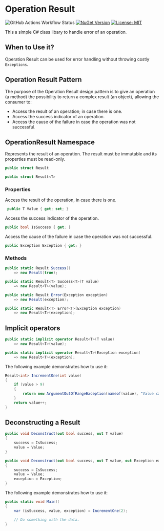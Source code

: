 # Operation Result

![GitHub Actions Workflow Status](https://img.shields.io/github/actions/workflow/status/victorDivino/operationResult/dotnet.yml?branch=main&link=https%3A%2F%2Fgithub.com%2FvictorDivino%2FoperationResult%2Factions)
 [![NuGet Version](https://img.shields.io/nuget/v/Divino.OperationResult)](https://www.nuget.org/packages/Divino.OperationResult) [![License: MIT](https://img.shields.io/github/license/victorDivino/operationResult)](https://github.com/victorDivino/operationResult/blob/master/LICENSE)

This a simple C# class libary to handle error of an operation.

## When to Use it?

Operation Result can be used for error handling without throwing costly `Exceptions`.

## Operation Result Pattern

The purpose of the Operation Result design pattern is to give an operation (a method) the possibility to return a complex result (an object), allowing the consumer to:

- Access the result of an operation; in case there is one.
- Access the success indicator of an operation.
- Access the cause of the failure in case the operation was not successful.

## OperationResult Namespace

Represents the result of an operation. The result must be immutable and its properties must be read-only.

```csharp
public struct Result
```

```csharp
public struct Result<T>
```

### Properties

Access the result of the operation, in case there is one.

```csharp
 public T Value { get; set; }
```

Access the success indicator of the operation.

```csharp
public bool IsSuccess { get; }
```

Access the cause of the failure in case the operation was not successful.

```csharp
public Exception Exception { get; }
```

### Methods

```csharp
public static Result Success()
    => new Result(true);
```

```csharp
public static Result<T> Success<T>(T value)
    => new Result<T>(value);
```

```csharp
public static Result Error(Exception exception)
    => new Result(exception);
```

```csharp
public static Result<T> Error<T>(Exception exception)
    => new Result<T>(exception);
```

## Implicit operators

```csharp
public static implicit operator Result<T>(T value)
    => new Result<T>(value);

public static implicit operator Result<T>(Exception exception)
    => new Result<T>(exception);
```

The following example demonstrates how to use it:

```csharp
Result<int> IncrementOne(int value)
{
    if (value > 9)
    {
        return new ArgumentOutOfRangeException(nameof(value), "Value cannot be greater than nine.");
    }
    return value++;
}
```

## Deconstructing a Result

```csharp
public void Deconstruct(out bool success, out T value)
{
    success = IsSuccess;
    value = Value;
}

public void Deconstruct(out bool success, out T value, out Exception exception)
{
    success = IsSuccess;
    value = Value;
    exception = Exception;
}
```

The following example demonstrates how to use it:

```csharp
public static void Main()
{
    var (isSuccess, value, exception) = IncrementOne(2);

    // Do something with the data.
}
```
